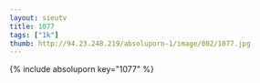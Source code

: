```yaml
--- 
layout: sieutv
title: 1077
tags: ["1k"]
thumb: http://94.23.248.219/absoluporn-1/image/002/1077.jpg
---
```

{% include absoluporn key="1077" %} 
